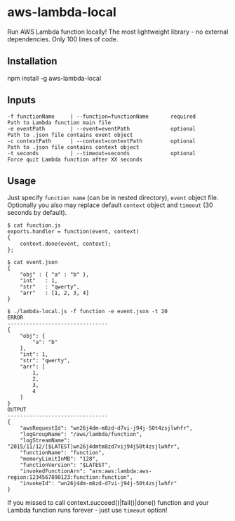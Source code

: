 # aws-lambda-local
Run AWS Lambda function locally! The most lightweight library - no external dependencies. Only 100 lines of code.

## Installation
npm install -g aws-lambda-local

## Inputs
```
-f functionName     | --function=functionName       required       Path to Lambda function main file
-e eventPath        | --event=eventPath             optional       Path to .json file contains event object
-c contextPath      | --context=contextPath         optional       Path to .json file contains context object
-t seconds          | --timeout=seconds             optional       Force quit Lambda function after XX seconds
```

## Usage
Just specify `function name` (can be in nested directory), `event` object file.
Optionally you also may replace default `context` object and `timeout` (30 seconds by default).
```
$ cat function.js
exports.handler = function(event, context)
{
    context.done(event, context);
};

$ cat event.json
{
    "obj" : { "a" : "b" },
    "int"   : 1,
    "str"   : "qwerty",
    "arr"   : [1, 2, 3, 4]
}

$ ./lambda-local.js -f function -e event.json -t 20
ERROR
--------------------------------
{
    "obj": {
        "a": "b"
    },
    "int": 1,
    "str": "qwerty",
    "arr": [
        1,
        2,
        3,
        4
    ]
}
OUTPUT
--------------------------------
{
    "awsRequestId": "wn26j4dm-m8zd-d7vi-j94j-50t4zsjlwhfr",
    "logGroupName": "/aws/lambda/function",
    "logStreamName": "2015/11/12/[$LATEST]wn26j4dmtm8zd7vij94j50t4zsjlwhfr",
    "functionName": "function",
    "memoryLimitInMB": "128",
    "functionVersion": "$LATEST",
    "invokedFunctionArn": "arn:aws:lambda:aws-region:1234567890123:function:function",
    "invokeId": "wn26j4dm-m8zd-d7vi-j94j-50t4zsjlwhfr"
}
```

If you missed to call context.succeed()|fail()|done() function and your Lambda function runs forever - just use `timeout` option!
